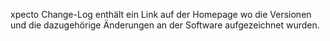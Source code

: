 xpecto Change-Log enthält ein Link auf der Homepage wo die Versionen und die dazugehörige Änderungen an der Software aufgezeichnet wurden.
